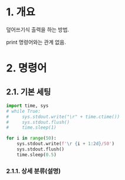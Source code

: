 # 1. 개요

덮어쓰기식 출력을 하는 방법.

print 명령어와는 관계 없음.

# 2. 명령어

## 2.1. 기본 세팅

```python
import time, sys
# while True:
#     sys.stdout.write("\r" + time.ctime())
#     sys.stdout.flush()
#     time.sleep(1)

for i in range(50):
    sys.stdout.write(f'\r {i + 1:2d}/50')
    sys.stdout.flush()
    time.sleep(0.5)
```

### 2.1.1. 상세 분류(설명)

